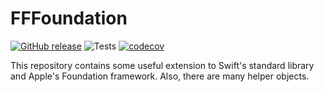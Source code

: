 FFFoundation
============

[![GitHub release](https://img.shields.io/github/release/ffried/fffoundation.svg?style=flat)](https://github.com/ffried/FFFoundation/releases/latest)
![Tests](https://github.com/ffried/FFFoundation/workflows/Tests/badge.svg)
[![codecov](https://codecov.io/gh/ffried/FFFoundation/branch/master/graph/badge.svg)](https://codecov.io/gh/ffried/FFFoundation)

This repository contains some useful extension to Swift's standard library and Apple's Foundation framework. Also, there are many helper objects.

